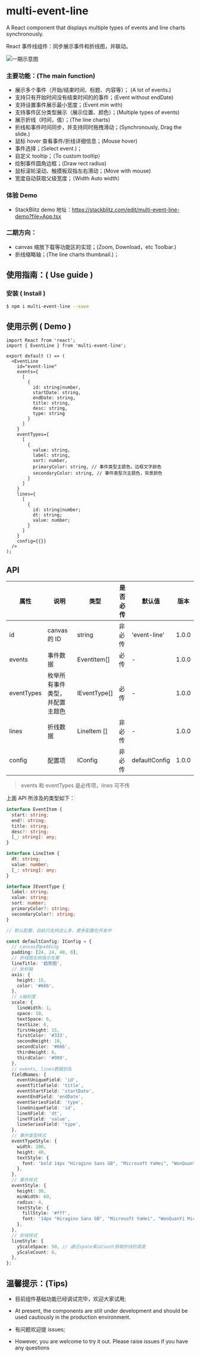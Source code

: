 # multi-event-line

A React component that displays multiple types of events and line charts synchronously.

React 事件线组件：同步展示事件和折线图，并联动。

![一期示意图](https://p1-juejin.byteimg.com/tos-cn-i-k3u1fbpfcp/950bf3b04cfc47db807bd63c2d9b686c~tplv-k3u1fbpfcp-watermark.image?)

### 主要功能：(The main function)

- 展示多个事件（开始/结束时间、标题、内容等）； (A lot of events.)
- 支持只有开始时间没有结束时间的的事件；(Event without endDate)
- 支持设置事件展示最小宽度；(Event min with)
- 支持事件区分类型展示（展示位置、颜色）；(Multiple types of events)
- 展示折线（时间，值）；(The line charts)
- 折线和事件时间同步，并支持同时拖拽滑动；(Synchronously, Drag the slide.)
- 鼠标 hover 查看事件/折线详细信息；(Mouse hover)
- 事件选择；(Select event.)；
- 自定义 tooltip；（To custom tooltip）
- 绘制事件圆角边框；(Draw rect radius)
- 鼠标滚轮滚动、触摸板双指左右滑动；(Move with mouse)
- 宽度自动获取父级宽度；（Width Auto width）

### 体验 Demo

- StackBlitz demo 地址：https://stackblitz.com/edit/multi-event-line-demo?file=App.tsx

### 二期方向：

- canvas 缩放下载等功能区的实现；(Zoom, Download，etc Toolbar.)
- 折线缩略轴；(The line charts thumbnail.)；

## 使用指南：( Use guide )

### 安装 ( Install )

```bash
$ npm i multi-event-line --save
```

## 使用示例 ( Demo )

```tsx
import React from 'react';
import { EventLine } from 'multi-event-line';

export default () => (
  <EventLine
    id="event-line"
    events={
      [
        {
          id: string|number,
          startDate: string,
          endDate: string,
          title: string,
          desc: string,
          type: string
        }
      ]
    }
    eventTypes={
      [
        {
          value: string,
          label: string,
          sort: number,
          primaryColor: string, // 事件类型主题色，边框文字颜色
          secondaryColor: string, // 事件类型次主题色，背景颜色
        }
      ]
    }
    lines={
      [
        {
          id: string|number;
          dt: string;
          value: number;
        }
      ]
    }
    config={{}}
  />
);

```

## API

| 属性       | 说明                           | 类型         | 是否必传 | 默认值        | 版本  |
| ---------- | ------------------------------ | ------------ | -------- | ------------- | ----- |
| id         | canvas 的 ID                   | string       | 非必传   | 'event-line'  | 1.0.0 |
| events     | 事件数据                       | EventItem[]  | 必传     | -             | 1.0.0 |
| eventTypes | 枚举所有事件类型，并配置主题色 | IEventType[] | 必传     | -             | 1.0.0 |
| lines      | 折线数据                       | LineItem []  | 非必传   | -             | 1.0.0 |
| config     | 配置项                         | IConfig      | 非必传   | defaultConfig | 1.0.0 |

> events 和 eventTypes 是必传项，lines 可不传

上面 API 所涉及的类型如下：

```ts
interface EventItem {
  start: string;
  end?: string;
  title: string;
  desc?: string;
  [_: string]: any;
}

interface LineItem {
  dt: string;
  value: number;
  [_: string]: any;
}

interface IEventType {
  label: string;
  value: string;
  sort: number;
  primaryColor?: string;
  secondaryColor?: string;
}

// 默认配置，目前只支持这么多，更多配置在开发中

const defaultConfig: IConfig = {
  // canvas的padding
  padding: [24, 24, 48, 0],
  // 折线图左侧指示文案
  lineTitle: '趋势图',
  // 坐标轴
  axis: {
    height: 15,
    color: '#666',
  },
  // x轴刻度
  scale: {
    lineWidth: 1,
    space: 10,
    textSpace: 6,
    textSize: 6,
    firstHeight: 15,
    firstColor: '#333',
    secondHeight: 10,
    secondColor: '#666',
    thirdHeight: 6,
    thirdColor: '#999',
  },
  // events, lines数据别名
  fieldNames: {
    eventUniqueField: 'id',
    eventTitleField: 'title',
    eventStartField: 'startDate',
    eventEndField: 'endDate',
    eventSeriesField: 'type',
    lineUniqueField: 'id',
    lineXField: 'dt',
    lineYField: 'value',
    lineSeriesField: 'type',
  },
  // 事件类型样式
  eventTypeStyle: {
    width: 100,
    height: 40,
    textStyle: {
      font: 'bold 14px "Hiragino Sans GB", "Microsoft YaHei", "WenQuanYi Micro Hei", sans-serif',
    },
  },
  // 事件样式
  eventStyle: {
    height: 30,
    minWidth: 60,
    radius: 4,
    textStyle: {
      fillStyle: '#fff',
      font: '14px "Hiragino Sans GB", "Microsoft YaHei", "WenQuanYi Micro Hei", sans-serif',
    },
  },
  // 折线样式
  lineStyle: {
    yScaleSpace: 50, // 通过space乘以count获取折线的高度
    yScaleCount: 6,
  },
};
```

## 温馨提示：(Tips)

- 目前组件基础功能已经调试完毕，欢迎大家试用;
- At present, the components are still under development and should be used cautiously in the production environment.

- 有问题欢迎提 issues;
- However, you are welcome to try it out. Please raise issues if you have any questions
